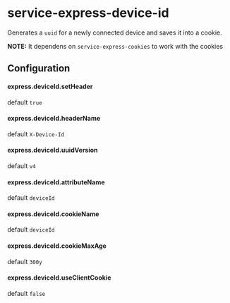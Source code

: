 # service-express-device-id

Generates a `uuid` for a newly connected device and saves it into a cookie.

**NOTE:** It dependens on `service-express-cookies` to work with the cookies

## Configuration

#### express.deviceId.setHeader

default `true`

#### express.deviceId.headerName

default `X-Device-Id`

#### express.deviceId.uuidVersion

default `v4`

#### express.deviceId.attributeName

default `deviceId`

#### express.deviceId.cookieName

default `deviceId`

#### express.deviceId.cookieMaxAge

default `300y`

#### express.deviceId.useClientCookie

default `false`

